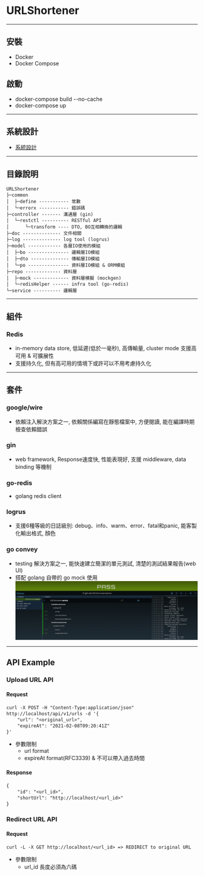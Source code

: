 # URLShortener

--------
## 安裝 
* Docker
* Docker Compose
## 啟動
* docker-compose build --no-cache
* docker-compose up

--------
## 系統設計
* [系統設計](doc/system_design.md)

--------
## 目錄說明
```
URLShortener
├─common
│  ├─define ----------- 常數
│  └─errorx ----------- 錯誤碼
├─controller ------- 溝通層 (gin)
│  └─restctl ---------- RESTful API
│      └─transform ---- DTO, BO互相轉換的邏輯
├─doc -------------- 文件相關
├─log -------------- log tool (logrus)
├─model ------------ 各層IO使用的模組
│  ├─bo --------------- 邏輯層IO模組 
│  ├─dto -------------- 傳輸層IO模組 
│  └─po --------------- 資料層IO模組 & ORM模組 
├─repo ------------- 資料層
│  ├─mock ------------- 資料層模擬 (mockgen)
│  └─redisHelper ------ infra tool (go-redis) 
└─service ---------- 邏輯層
```
--------
## 組件
### Redis
* in-memory data store, 低延遲(低於一毫秒), 高傳輸量, cluster mode 支援高可用 & 可擴展性
* 支援持久化, 但有高可用的情境下或許可以不用考慮持久化

--------
## 套件
### google/wire
* 依賴注入解決方案之一, 依賴關係編寫在靜態檔案中, 方便閱讀, 能在編譯時期檢查依賴錯誤

### gin
* web framework, Response速度快, 性能表現好, 支援 middleware, data binding 等機制

### go-redis
* golang redis client

### logrus
* 支援6種等級的日誌級別: debug、info、warm、error、fatal和panic, 能客製化輸出格式, 顏色

### go convey
* testing 解決方案之一, 能快速建立簡潔的單元測試, 清楚的測試結果報告(web UI)
* 搭配 golang 自帶的 go mock 使用
![goconvey_webui](doc/goconvey_webui.png)

-------
## API Example
### Upload URL API
#### Request
```
curl -X POST -H "Content-Type:application/json" http://localhost/api/v1/urls -d '{
    "url": "<original_url>",
    "expireAt": "2021-02-08T09:20:41Z"
}'
```
* 參數限制
  * url format
  * expireAt format(RFC3339) & 不可以帶入過去時間

#### Response
```
{
    "id": "<url_id>",
    "shortUrl": "http://localhost/<url_id>"
}
```

### Redirect URL API
#### Request
```
curl -L -X GET http://localhost/<url_id> => REDIRECT to original URL
```
* 參數限制
    * url_id 長度必須為六碼